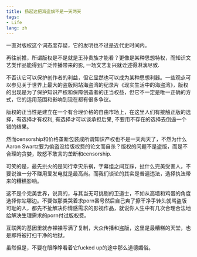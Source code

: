 ```yaml
---
title: 扬起这把海盗旗不是一天两天
tags:
- Life
lang: zh
---
```


一直对版权这个词态度存疑，它的发明也不过是近代史时间内。


再往前推，所谓版权是不是就是王孙贵族才能看？更像是某种思想特权，而知识文艺类作品能得到广泛传播带来的影, 一场文艺复兴就诠述得淋漓尽致. 


不否认它可以保护创作者的利益，但它显然也可以成为某种思想利器。一些观点可以参见关于世界上最大的盗版网站海盗湾的纪录片《现实生活中的海盗湾》，版权的出现是为了保护知识产权和保障创造者的正当权益，但它不一定是唯一正确的方式，它的适用范围和影响到现在都有很多争议。


版权的正当性是建立在一个有合理价格的自由市场上，在这里人们有接触正版的选择，有选择才有权利, 有选择才可以谈承担后果, 不要用不存在的选择去倒逼一个错的结果。


然而censorship和价格垄断包装成所谓知识产权也不是一天两天了，不然为什么Aaron Swartz要为偷盗没给版权费的论文而自杀？版权的问题不是盗版，而是不合理的贪婪，敢怒不敢言的垄断和censorship. 


可笑的是，最先拱火的是同行幸灾乐祸，字幕组之间互踩，扯什么完美受害人，不要说谁一分不赚用爱发电就是最高尚。而我们谈论的其实是普遍违法，选择执法带来的糟糕影响。


这不是个完美世界，说真的，与其当无可挑剔的卫道士，不如从高墙和鸡蛋的角度选择你站哪边。不要做那类哭着求porn番号然后自己爽了擦干净手转头就骂盗版可耻的人，都先不扯解决你情感需求的影视作品，就说你人生中有几次合理合法地给解决生理需求的porn付过版权费。


互联网的基因里就赤裸裸写满了复制，大众传播和盗版，这里是最糟糕的天堂，也是即将被打扫干净的地狱。


虽然但是，不要在眼睁睁看着它fucked up的途中那么道德媚俗。
